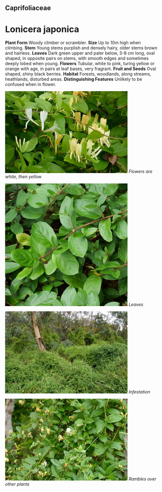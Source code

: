 ## Caprifoliaceae
# Lonicera japonica

**Plant Form** Woody climber or scrambler. **Size** Up to 10m high when climbing. **Stem** Young stems purplish and densely hairy, older stems brown and hairless. **Leaves** Dark green upper and paler below, 3-8 cm long, oval shaped, in opposite pairs on stems, with smooth edges and sometimes deeply lobed when young. **Flowers** Tubular, white to pink, turing yellow or orange with age, in pairs at leaf bases, very fragrant. **Fruit and Seeds** Oval shaped, shiny black berries. **Habitat** Forests, woodlands, along streams, heathlands, disturbed areas. **Distinguishing Features** Unlikely to be confused when in flower.


![Flowers are white, then yellow](8696_P6880843.jpg)
   *Flowers are white, then yellow* 

![Leaves](74945_P1086701.jpg)
   *Leaves* 

![Infestation](13224_ACTFC.jpg)
   *Infestation* 

![Rambles over other plants](8707_P6880857.jpg)
   *Rambles over other plants* 

